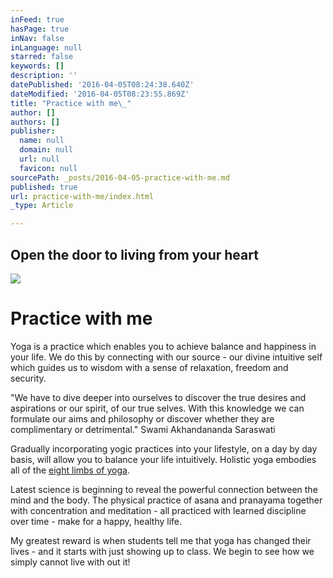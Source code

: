 ```yaml
---
inFeed: true
hasPage: true
inNav: false
inLanguage: null
starred: false
keywords: []
description: ''
datePublished: '2016-04-05T08:24:38.640Z'
dateModified: '2016-04-05T08:23:55.869Z'
title: "Practice with me\_"
author: []
authors: []
publisher:
  name: null
  domain: null
  url: null
  favicon: null
sourcePath: _posts/2016-04-05-practice-with-me.md
published: true
url: practice-with-me/index.html
_type: Article

---
```

## Open the door to living from your heart
![](https://the-grid-user-content.s3-us-west-2.amazonaws.com/24804322-5e79-4957-8717-abc423fa1a15.jpg)

# Practice with me 

Yoga is a practice which enables you to achieve balance and happiness in your life. We do this by connecting with our source - our divine intuitive self which guides us to wisdom with a sense of relaxation, freedom and security.

"We have to dive deeper into ourselves to discover the true desires and aspirations or our spirit, of our true selves. With this knowledge we can formulate our aims and philosophy or discover whether they are complimentary or detrimental." Swami Akhandananda Saraswati

Gradually incorporating yogic practices into your lifestyle, on a day by day basis, will allow you to balance your life intuitively. Holistic yoga embodies all of the [eight limbs of yoga][0].

Latest science is beginning to reveal the powerful connection between the mind and the body. The physical practice of asana and pranayama together with concentration and meditation - all practiced with learned discipline over time - make for a happy, healthy life. 

My greatest reward is when students tell me that yoga has changed their lives - and it starts with just showing up to class. We begin to see how we simply cannot live with out it!

[0]: http://www.yogajournal.com/article/beginners/the-eight-limbs/